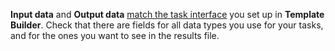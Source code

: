 **Input data** and **Output data** [match the task interface](../../../../template-builder/operations/create-specs.md) you set up in **Template Builder**. Check that there are fields for all data types you use for your tasks, and for the ones you want to see in the results file.